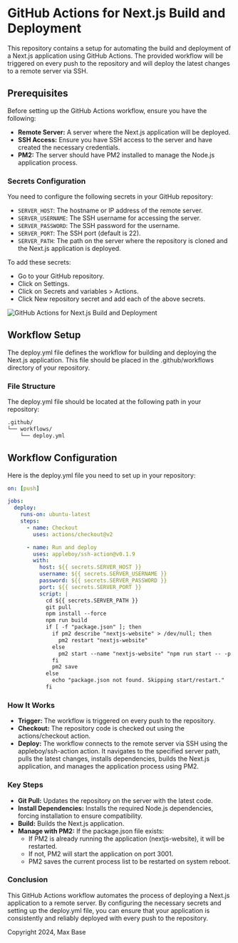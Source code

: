 # GitHub Actions for Next.js Build and Deployment

This repository contains a setup for automating the build and deployment of a Next.js application using GitHub Actions. The provided workflow will be triggered on every push to the repository and will deploy the latest changes to a remote server via SSH.

## Prerequisites

Before setting up the GitHub Actions workflow, ensure you have the following:

- **Remote Server:** A server where the Next.js application will be deployed.
- **SSH Access:** Ensure you have SSH access to the server and have created the necessary credentials.
- **PM2:** The server should have PM2 installed to manage the Node.js application process.

### Secrets Configuration

You need to configure the following secrets in your GitHub repository:

- `SERVER_HOST`: The hostname or IP address of the remote server.
- `SERVER_USERNAME`: The SSH username for accessing the server.
- `SERVER_PASSWORD`: The SSH password for the username.
- `SERVER_PORT`: The SSH port (default is 22).
- `SERVER_PATH`: The path on the server where the repository is cloned and the Next.js application is deployed.

To add these secrets:

- Go to your GitHub repository.
- Click on Settings.
- Click on Secrets and variables > Actions.
- Click New repository secret and add each of the above secrets.

![GitHub Actions for Next.js Build and Deployment](https://github.com/user-attachments/assets/27a5f65a-e4b2-4835-ab90-07b789026ab7)

## Workflow Setup

The deploy.yml file defines the workflow for building and deploying the Next.js application. This file should be placed in the .github/workflows directory of your repository.

### File Structure

The deploy.yml file should be located at the following path in your repository:

```markdown
.github/
└── workflows/
    └── deploy.yml
```

## Workflow Configuration

Here is the deploy.yml file you need to set up in your repository:

```yaml
on: [push]

jobs:
  deploy:
    runs-on: ubuntu-latest
    steps:
      - name: Checkout
        uses: actions/checkout@v2

      - name: Run and deploy
        uses: appleboy/ssh-action@v0.1.9
        with:
          host: ${{ secrets.SERVER_HOST }}
          username: ${{ secrets.SERVER_USERNAME }}
          password: ${{ secrets.SERVER_PASSWORD }}
          port: ${{ secrets.SERVER_PORT }}
          script: |
            cd ${{ secrets.SERVER_PATH }}
            git pull
            npm install --force
            npm run build
            if [ -f "package.json" ]; then
              if pm2 describe "nextjs-website" > /dev/null; then
                pm2 restart "nextjs-website"
              else
                pm2 start --name "nextjs-website" "npm run start -- -p 3001"
              fi
              pm2 save
            else
              echo "package.json not found. Skipping start/restart."
            fi
```

### How It Works

- **Trigger:** The workflow is triggered on every push to the repository.
- **Checkout:** The repository code is checked out using the actions/checkout action.
- **Deploy:** The workflow connects to the remote server via SSH using the appleboy/ssh-action action. It navigates to the specified server path, pulls the latest changes, installs dependencies, builds the Next.js application, and manages the application process using PM2.

### Key Steps

- **Git Pull:** Updates the repository on the server with the latest code.
- **Install Dependencies:** Installs the required Node.js dependencies, forcing installation to ensure compatibility.
- **Build:** Builds the Next.js application.
- **Manage with PM2:** If the package.json file exists:
    - If PM2 is already running the application (nextjs-website), it will be restarted.
    - If not, PM2 will start the application on port 3001.
    - PM2 saves the current process list to be restarted on system reboot.

### Conclusion

This GitHub Actions workflow automates the process of deploying a Next.js application to a remote server. By configuring the necessary secrets and setting up the deploy.yml file, you can ensure that your application is consistently and reliably deployed with every push to the repository.

Copyright 2024, Max Base
